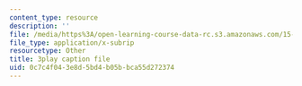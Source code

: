 ```yaml
---
content_type: resource
description: ''
file: /media/https%3A/open-learning-course-data-rc.s3.amazonaws.com/15-071-the-analytics-edge-spring-2017/0c7c4f043e8d5bd4b05bbca55d272374_kntypWFmyyM.vtt
file_type: application/x-subrip
resourcetype: Other
title: 3play caption file
uid: 0c7c4f04-3e8d-5bd4-b05b-bca55d272374
---
```

